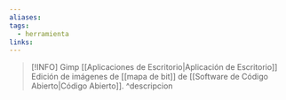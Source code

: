 ```yaml
---
aliases: 
tags:
  - herramienta
links:
---
```

>[!INFO] Gimp
>[[Aplicaciones de Escritorio|Aplicación de Escritorio]] Edición de imágenes de [[mapa de bit]] de [[Software de Código Abierto|Código Abierto]].
^descripcion


